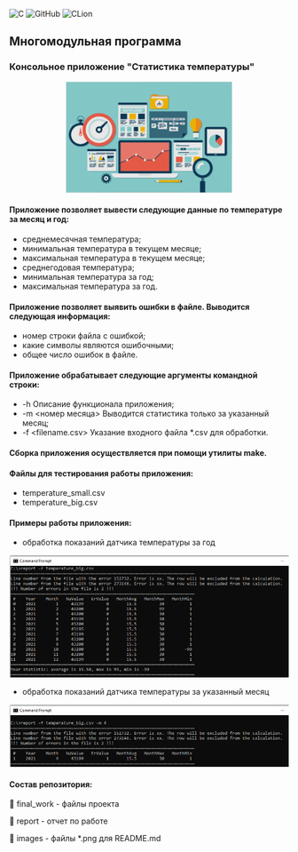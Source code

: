 ![C](https://img.shields.io/badge/c-%2300599C.svg?style=for-the-badge&logo=c&logoColor=white)
![GitHub](https://img.shields.io/badge/github-%23121011.svg?style=for-the-badge&logo=github&logoColor=white)
![CLion](https://img.shields.io/badge/CLion-black?style=for-the-badge&logo=clion&logoColor=white)

## Многомодульная программа
### Консольное приложение "Статистика температуры"

<p align="center">
<img src="images/multi.png" alt="drawing" width="300"/>
</p>

#### Приложение позволяет вывести следующие данные по температуре за месяц и год:

* среднемесячная температура;
* минимальная температура в текущем месяце;
* максимальная температура в текущем месяце;
* среднегодовая температура;
* минимальная температура за год;
* максимальная температура за год.

#### Приложение позволяет выявить ошибки в файле. Выводится следующая информация:

* номер строки файла с ошибкой;
* какие символы являются ошибочными;
* общее число ошибок в файле.

#### Приложение обрабатывает следующие аргументы командной строки:

* -h Описание функционала приложения;
* -m <номер месяца> Выводится статистика только за указанный месяц;
* -f <filename.csv> Указание входного файла *.csv для обработки.

#### Сборка приложения осуществляется при помощи утилиты make.

#### Файлы для тестирования работы приложения:

* temperature_small.csv
* temperature_big.csv

#### Примеры работы приложения:

* обработка показаний датчика температуры за год

<p align="center">
<img src="images/big1.png" alt="drawing" width="600"/>
</p>

* обработка показаний датчика температуры за указанный месяц

<p align="center">
<img src="images/big2.png" alt="drawing" width="600"/>
</p>

#### Состав репозитория:
<url> &#128194; final_work </url> - файлы проекта

<url> &#128194; report </url> - отчет по работе

<url> &#128194; images </url> - файлы *.png для README.md
